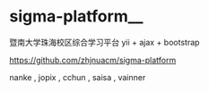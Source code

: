 sigma-platform__
==============

暨南大学珠海校区综合学习平台
yii + ajax + bootstrap

https://github.com/zhjnuacm/sigma-platform



nanke , jopix , cchun , saisa , vainner
